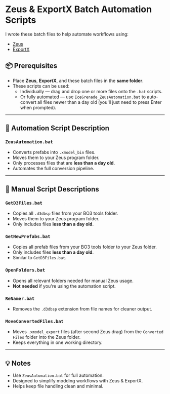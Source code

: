 # Zeus & ExportX Batch Automation Scripts

I wrote these batch files to help automate workflows using:
- [Zeus](https://github.com/Scobalula/Zeus)
- [ExportX](https://github.com/dtzxporter/ExportX)

## 📦 Prerequisites

- Place **Zeus**, **ExportX**, and these batch files in the **same folder**.
- These scripts can be used:
  - Individually — drag and drop one or more files onto the `.bat` scripts.
  - Or fully automated — use `IceGrenade_ZeusAutomation.bat` to auto-convert all files newer than a day old (you'll just need to press Enter when prompted).

---

## 🤖 Automation Script Description

### `ZeusAutomation.bat`
- Converts prefabs into `.xmodel_bin` files.
- Moves them to your Zeus program folder.
- Only processes files that are **less than a day old**.
- Automates the full conversion pipeline.

---
## 🔨 Manual Script Descriptions

### `GetD3Files.bat`
- Copies all `.d3dbsp` files from your BO3 tools folder.
- Moves them to your Zeus program folder.
- Only includes files **less than a day old**.

### `GetNewPrefabs.bat`
- Copies all prefab files from your BO3 tools folder to your Zeus folder.
- Only includes files **less than a day old**.
- Similar to `GetD3Files.bat`.

### `OpenFolders.bat`
- Opens all relevant folders needed for manual Zeus usage.
- **Not needed** if you're using the automation script.

### `ReNamer.bat`
- Removes the `.d3dbsp` extension from file names for cleaner output.

### `MoveConvertedFiles.bat`
- Moves `.xmodel_export` files (after second Zeus drag) from the `Converted Files` folder into the Zeus folder.
- Keeps everything in one working directory.

---

## 💡 Notes

- Use `ZeusAutomation.bat` for full automation.
- Designed to simplify modding workflows with Zeus & ExportX.
- Helps keep file handling clean and minimal.

